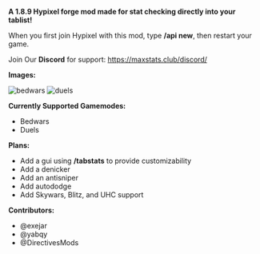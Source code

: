 **A 1.8.9 Hypixel forge mod made for stat checking directly into your tablist!**


When you first join Hypixel with this mod, type **/api new**, then restart your game.


Join Our **Discord** for support: https://maxstats.club/discord/


**Images:**

![bedwars](https://user-images.githubusercontent.com/87586485/141643040-b229ad0a-f7b6-475f-a289-5ab3ce73ad10.png)
![duels](https://user-images.githubusercontent.com/87586485/141643046-9871b3d5-c9e5-4304-8230-7190c967e8e9.png)

**Currently Supported Gamemodes:**
- Bedwars
- Duels

**Plans:**
- Add a gui using **/tabstats** to provide customizability
- Add a denicker
- Add an antisniper
- Add autododge
- Add Skywars, Blitz, and UHC support

**Contributors:**
- @exejar
- @yabqy
- @DirectivesMods
